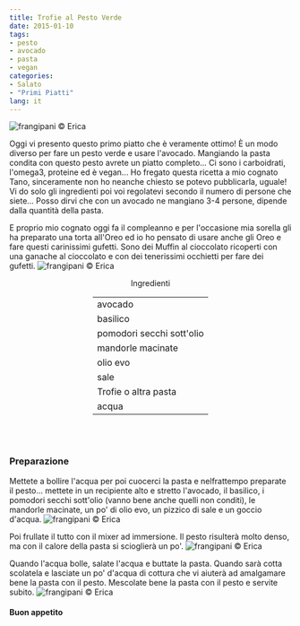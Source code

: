 ```yaml
---
title: Trofie al Pesto Verde
date: 2015-01-10
tags:
- pesto
- avocado
- pasta
- vegan
categories:
- Salato
- "Primi Piatti"
lang: it
---
```

![](../2015-01-10-trofie-al-pesto-verde/header.jpg "frangipani © Erica")

Oggi vi presento questo primo piatto che è veramente ottimo! È un modo diverso per fare un pesto verde e usare l'avocado. Mangiando la pasta condita con questo pesto avrete un piatto completo... Ci sono i carboidrati, l'omega3, proteine ed è vegan... Ho fregato questa ricetta a mio cognato Tano, sinceramente non ho neanche chiesto se potevo pubblicarla, uguale! Vi do solo gli ingredienti poi voi regolatevi secondo il numero di persone che siete... Posso dirvi che con un avocado ne mangiano 3-4 persone, dipende dalla quantità della pasta.

E proprio mio cognato oggi fa il compleanno e per l'occasione mia sorella gli ha preparato una torta all'Oreo ed io ho pensato di usare anche gli Oreo e fare questi carinissimi gufetti. Sono dei Muffin al cioccolato ricoperti con una ganache al cioccolato e con dei tenerissimi occhietti per fare dei gufetti.
![](../2015-01-10-trofie-al-pesto-verde/gufettitano.jpg "frangipani © Erica")

<div id="wrapper" style="text-align: center">
  <div id="yourdiv" style="display: inline-block;">
    <div class="ingredients">
      <div class="ingredients-title">Ingredienti</div>
      <table>
        <tbody>
          </tr>
          <tr>
            <td>avocado</td>
          </tr>
          <tr>
            <td>basilico</td>
          </tr>
          <tr>
            <td>pomodori secchi sott'olio</td>
          </tr>
          <tr>
            <td>mandorle macinate</td>
          </tr>
          <tr>
            <td>olio evo</td>
          </tr>
          <tr>
            <td>sale</td>
          </tr>
          <tr>
            <td>Trofie o altra pasta</td>
          </tr>
          <tr>
            <td>acqua</td>     
          </tr>
        </tbody>
      </table>
      <br></br>
    </div>
  </div>
</div>


<h3>
  <font color="grey">
    <i class="fa-solid fa-gears"></i>
  </font> Preparazione
</h3>

Mettete a bollire l'acqua per poi cuocerci la pasta e nelfrattempo preparate il pesto... mettete in un recipiente alto e stretto l'avocado, il basilico, i pomodori secchi sott'olio (vanno bene anche quelli non conditi), le mandorle macinate, un po' di olio evo, un pizzico di sale e un goccio d'acqua.
![](../2015-01-10-trofie-al-pesto-verde/ingredienti.jpg "frangipani © Erica")

Poi frullate il tutto con il mixer ad immersione. Il pesto risulterà molto denso, ma con il calore della pasta si scioglierà un po'.
![](../2015-01-10-trofie-al-pesto-verde/pesto.jpg "frangipani © Erica")

Quando l'acqua bolle, salate l'acqua e buttate la pasta. Quando sarà cotta scolatela e lasciate un po' d'acqua di cottura che vi aiuterà ad amalgamare bene la pasta con il pesto. Mescolate bene la pasta con il pesto e servite subito.
![](../2015-01-10-trofie-al-pesto-verde/risultato.jpg "frangipani © Erica")


<h4>Buon appetito
  <font color="red">
    <i class="fa-regular fa-face-smile"></i>
  </font>
</h4>
